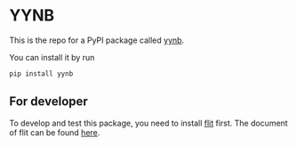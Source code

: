 # YYNB

This is the repo for a PyPI package called [yynb](https://pypi.org/project/yynb/).

You can install it by run

```bash
pip install yynb
```

## For developer

To develop and test this package, you need to install [flit](https://pypi.org/project/flit/) first. The document of flit can be found [here](https://flit.readthedocs.io/en/latest/index.html).
